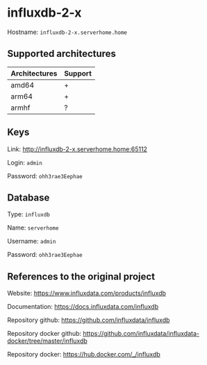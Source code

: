 # influxdb-2-x

Hostname: `influxdb-2-x.serverhome.home`

## Supported architectures

| Architectures | Support |
| :------------ | :------ |
| amd64         | +       |
| arm64         | +       |
| armhf         | ?       |

## Keys

Link: http://influxdb-2-x.serverhome.home:65112

Login: `admin`

Password: `ohh3rae3Eephae`

## Database

Type: `influxdb`

Name: `serverhome`

Username: `admin`

Password: `ohh3rae3Eephae`

## References to the original project

Website: https://www.influxdata.com/products/influxdb

Documentation: https://docs.influxdata.com/influxdb

Repository github: https://github.com/influxdata/influxdb

Repository docker github: https://github.com/influxdata/influxdata-docker/tree/master/influxdb

Repository docker: https://hub.docker.com/_/influxdb